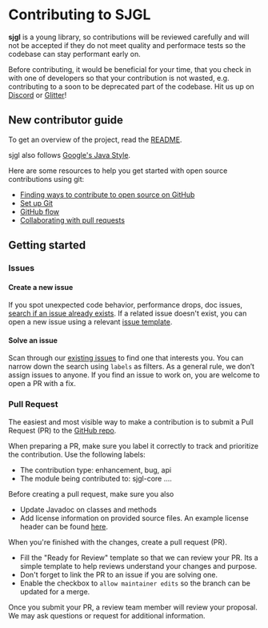 # Contributing to SJGL

__sjgl__ is a young library, so contributions will be reviewed carefully and will not be accepted if they do not meet quality and performace tests so the codebase can stay performant early on.

Before contributing, it would be beneficial for your time, that you check in with one of developers so that your contribution is not wasted, e.g. contributing to a soon to be deprecated part of the codebase. Hit us up on [Discord](https://discord.gg/YGtpAM6bCZ) or [Glitter](https://gitter.im/simple-java-geometry-library/community?utm_source=share-link&utm_medium=link&utm_campaign=share-link)!

## New contributor guide

To get an overview of the project, read the [README](README.md). 

sjgl also follows [Google's Java Style](https://google.github.io/styleguide/javaguide.html).

Here are some resources to help you get started with open source contributions using git:

- [Finding ways to contribute to open source on GitHub](https://docs.github.com/en/get-started/exploring-projects-on-github/finding-ways-to-contribute-to-open-source-on-github)
- [Set up Git](https://docs.github.com/en/get-started/quickstart/set-up-git)
- [GitHub flow](https://docs.github.com/en/get-started/quickstart/github-flow)
- [Collaborating with pull requests](https://docs.github.com/en/github/collaborating-with-pull-requests)

## Getting started

### Issues

#### Create a new issue

If you spot unexpected code behavior, performance drops, doc issues, [search if an issue already exists](https://github.com/kym-chi/sjgl/issues). If a related issue doesn't exist, you can open a new issue using a relevant [issue template](https://github.com/kym-chi/sjgl/tree/master/.github/ISSUE_TEMPLATE). 

#### Solve an issue

Scan through our [existing issues](https://github.com/kym-chi/sjgl/issues) to find one that interests you. You can narrow down the search using `labels` as filters. As a general rule, we don’t assign issues to anyone. If you find an issue to work on, you are welcome to open a PR with a fix.

### Pull Request

The easiest and most visible way to make a contribution is to submit a Pull Request (PR) to the [GitHub repo](https://github.com/kym-chi/sjgl).  

When preparing a PR, make sure you label it correctly to track and prioritize the contribution. Use the following labels:
   * The contribution type: enhancement, bug, api
   * The module being contributed to: sjgl-core ....

Before creating a pull request, make sure you also
* Update Javadoc on classes and methods
* Add license information on provided source files. An example license header can be found [here](license-header.txt). 

When you're finished with the changes, create a pull request (PR).
- Fill the "Ready for Review" template so that we can review your PR. Its a simple template to help reviews understand your changes and purpose.
- Don't forget to link the PR to an issue if you are solving one.
- Enable the checkbox to `allow maintainer edits` so the branch can be updated for a merge.

Once you submit your PR, a review team member will review your proposal. We may ask questions or request for additional information.
